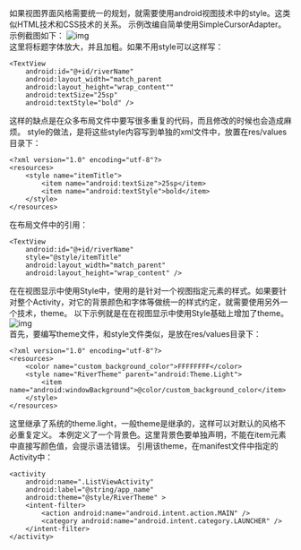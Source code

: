 如果视图界面风格需要统一的规划，就需要使用android视图技术中的style。这类似HTML技术和CSS技术的关系。
示例改编自简单使用SimpleCursorAdapter。示例截图如下：
![img](P)  
这里将标题字体放大，并且加粗。如果不用style可以这样写：
```  
<TextView
    android:id="@+id/riverName"
    android:layout_width="match_parent
    android:layout_height="wrap_content""
    android:textSize="25sp"
    android:textStyle="bold" />
```
这样的缺点是在众多布局文件中要写很多重复的代码，而且修改的时候也会造成麻烦。
style的做法，是将这些style内容写到单独的xml文件中，放置在res/values目录下：
```  
<?xml version="1.0" encoding="utf-8"?> 
<resources> 
	<style name="itemTitle">
		<item name="android:textSize">25sp</item>
		<item name="android:textStyle">bold</item>
	</style>
</resources>
```
在布局文件中的引用：
```  
<TextView
    android:id="@+id/riverName"
    style="@style/itemTitle"
    android:layout_width="match_parent"
    android:layout_height="wrap_content" />
```
在在视图显示中使用Style中，使用的是针对一个视图指定元素的样式。如果要针对整个Activity，对它的背景颜色和字体等做统一的样式约定，就需要使用另外一个技术，theme。
以下示例就是在在视图显示中使用Style基础上增加了theme。
![img](P)  
首先，要编写theme文件，和style文件类似，是放在res/values目录下：
```  
<?xml version="1.0" encoding="utf-8"?> 
<resources> 
	<color name="custom_background_color">FFFFFFFF</color>
	<style name="RiverTheme" parent="android:Theme.Light">
		<item name="android:windowBackground">@color/custom_background_color</item>
	</style>
</resources>
```
这里继承了系统的theme.light，一般theme是继承的，这样可以对默认的风格不必重复定义。
本例定义了一个背景色。这里背景色要单独声明，不能在item元素中直接写颜色值，会提示语法错误。
引用该theme，在manifest文件中指定的Activity中：
```  
<activity
    android:name=".ListViewActivity"
    android:label="@string/app_name"
    android:theme="@style/RiverTheme" >
    <intent-filter>
        <action android:name="android.intent.action.MAIN" />
        <category android:name="android.intent.category.LAUNCHER" />
    </intent-filter>
</activity>
```